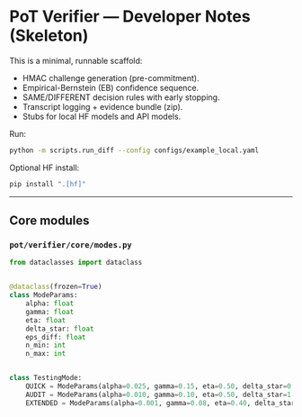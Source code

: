 # PoT Verifier — Developer Notes (Skeleton)

This is a minimal, runnable scaffold:
- HMAC challenge generation (pre-commitment).
- Empirical-Bernstein (EB) confidence sequence.
- SAME/DIFFERENT decision rules with early stopping.
- Transcript logging + evidence bundle (zip).
- Stubs for local HF models and API models.

Run:
```bash
python -m scripts.run_diff --config configs/example_local.yaml
```

Optional HF install:
```bash
pip install ".[hf]"
```

---

## Core modules

### `pot/verifier/core/modes.py`

```python
from dataclasses import dataclass


@dataclass(frozen=True)
class ModeParams:
    alpha: float
    gamma: float
    eta: float
    delta_star: float
    eps_diff: float
    n_min: int
    n_max: int


class TestingMode:
    QUICK = ModeParams(alpha=0.025, gamma=0.15, eta=0.50, delta_star=0.80, eps_diff=0.15, n_min=10, n_max=120)
    AUDIT = ModeParams(alpha=0.010, gamma=0.10, eta=0.50, delta_star=1.00, eps_diff=0.10, n_min=30, n_max=400)
    EXTENDED = ModeParams(alpha=0.001, gamma=0.08, eta=0.40, delta_star=1.10, eps_diff=0.08, n_min=50, n_max=800)
```